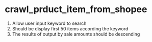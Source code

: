 # crawl_prduct_item_from_shopee 

1. Allow user input keyword to search 
2. Should be display first 50 items according the keyword 
3. The results of output by sale amounts should be descending


